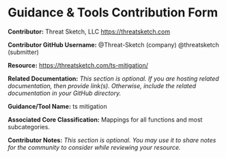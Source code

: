 # Guidance & Tools Contribution Form

**Contributor:** Threat Sketch, LLC https://threatsketch.com

**Contributor GitHub Username:** @Threat-Sketch (company) @threatsketch (submitter)

**Resource:** https://threatsketch.com/ts-mitigation/

**Related Documentation:** *This section is optional. If you are hosting related documentation, then provide link(s). Otherwise, include the related documentation in your GitHub directory.*

**Guidance/Tool Name:** ts mitigation

**Associated Core Classification:** Mappings for all functions and most subcategories.

**Contributor Notes:** *This section is optional. You may use it to share notes for the community to consider while reviewing your resource.*
